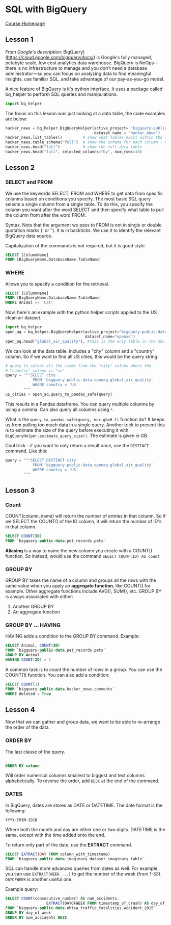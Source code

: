 # SQL with BigQuery

[Course Homepage](https://www.kaggle.com/learn/SQL)

## Lesson 1
*From Google's description:* BigQuery](https://cloud.google.com/bigquery/docs/) is Google's fully managed, petabyte scale, low cost analytics data warehouse. BigQuery is NoOps—there is no infrastructure to manage and you don't need a database administrator—so you can focus on analyzing data to find meaningful insights, use familiar SQL, and take advantage of our pay-as-you-go model.

A nice feature of BigQuery is it's python interface. It uses a package called bq_helper to perform SQL queries and manipulations.

```python
import bq_helper
```

The focus on this lesson was just looking at a data table, the code examples are below:

```python
hacker_news = bq_helper.BigQueryHelper(active_project= "bigquery-public-data",
                                       dataset_name = "hacker_news")
hacker_news.list_tables()         # show what tables exist within the database
hacker_news.table_schema("full")  # show the schema for each column - name, data type, nullable and description
hacker_news.head("full")          # show the full data table
hacker_news.head("full", selected_columns="by", num_rows=10)
```

## Lesson 2

### SELECT and FROM

We use the keywords SELECT, FROM and WHERE to get data from specific columns based on conditions you specify. The most basic SQL query selects a single column from a single table. To do this, you specify the column you want after the word SELECT and then specify what table to pull the column from after the word FROM.

Syntax. Note that the argument we pass to FROM is not in single or double quotation marks (' or "). It is in backticks. We use it to identify the relevant BigQuery data source.

Capitalization of the commands is not required, but it is good style.

```sql
SELECT [ColumnName]
FROM [BigQueryName.DatabaseName.TableName]
```

### WHERE

Allows you to specify a condition for the retrieval.

```sql
SELECT [ColumnName]
FROM [BigQueryName.DatabaseName.TableName]
WHERE Animal == 'Cat'
```

Now, here's an example with the python helper scripts applied to the US clean air dataset.

```python
import bq_helper
open_aq = bq_helper.BigQueryHelper(active_project="bigquery-public-data",
                                   dataset_name="openaq")
open_aq.head("global_air_quality"). #this is the only table in the SQL database
```

We can look at the data table, includes a "city" column and a "country" column. So if we want to find all US cities, this would be the query string:

```python
# query to select all the items from the "city" column where the
# "country" column is "us"
query = """SELECT city
            FROM `bigquery-public-data.openaq.global_air_quality`
            WHERE country = 'US'
        """
us_cities = open_aq.query_to_pandas_safe(query)
```

This results in a Pandas dataframe. You can query multiple columns by using a comma. Can also query all columns using `*`.

What is the `query_to_pandas_safe(query, max_gb=0.1)` function do? It keeps us from pulling too much data in a single query. Another trick to prevent this is to estimate the size of the query before executing it with `BigQueryHelper.estimate_query_size()`. The estimate is given in GB.

Cool trick - if you want to only return a result once, use the `DISTINCT` command. Like this:

```python
query = """SELECT DISTINCT city
            FROM `bigquery-public-data.openaq.global_air_quality`
            WHERE country = 'US'
        """
```

## Lesson 3

### Count

COUNT(column_name) will return the number of entries in that column. So if we SELECT the COUNT() of the ID column, it will return the number of ID's in that column.

```sql
SELECT COUNT(ID)
FROM `bigquery-public-data.pet_records.pets`
```

**Aliasing** is a way to name the new column you create with a COUNT() function. So instead, would use the command `SELECT COUNT(ID) AS count`


### GROUP BY

GROUP BY takes the name of a column and groups all the rows with the same value when you apply an **aggregate function**, like COUNT() for example. Other aggregate functions include AVG(), SUM(), etc. GROUP BY is always associated with either:
1. Another GROUP BY
2. An aggregate function

### GROUP BY ... HAVING

HAVING adds a condition to the GROUP BY command. Example:

```sql
SELECT Animal, COUNT(ID)
FROM `bigquery-public-data.pet_records.pets`
GROUP BY Animal
HAVING COUNT(ID) > 1
```

A common task is to count the number of rows in a group. You can use the COUNT(1) function. You can also add a condition:

```sql
SELECT COUNT(1)
FROM `bigquery-public-data.hacker_news.comments`
WHERE deleted = True
```

## Lesson 4

Now that we can gather and group data, we want to be able to re-arrange the order of the data.

### ORDER BY

The last clause of the query.

```sql
...
ORDER BY column
```

Will order numerical columns smallest to biggest and text columns alphabetically. To reverse the order, add `DESC` at the end of the command.

### DATES


In BigQuery, dates are stores as DATE or DATETIME. The date format is the following:

`YYYY-[M]M-[D]D`

Where both the month and day are either one or two digits. DATETIME is the same, except with the time added onto the end.


To return only part of the date, use the **EXTRACT** command.

```sql
SELECT EXTRACT(DAY FROM column_with_timestamp)
FROM `bigquery-public-data.imaginary_dataset.imaginary_table`
```

SQL can handle more advanced queries from dates as well. For example, you can use `EXTRACT(WEEK ...)` to get the number of the week (from 1-53). `DAYOFWEEK` is another useful one.

Example query:

```sql
SELECT COUNT(consecutive_number) AS num_accidents, 
                  EXTRACT(DAYOFWEEK FROM timestamp_of_crash) AS day_of_week
FROM `bigquery-public-data.nhtsa_traffic_fatalities.accident_2015`
GROUP BY day_of_week
ORDER BY num_accidents DESC
```



